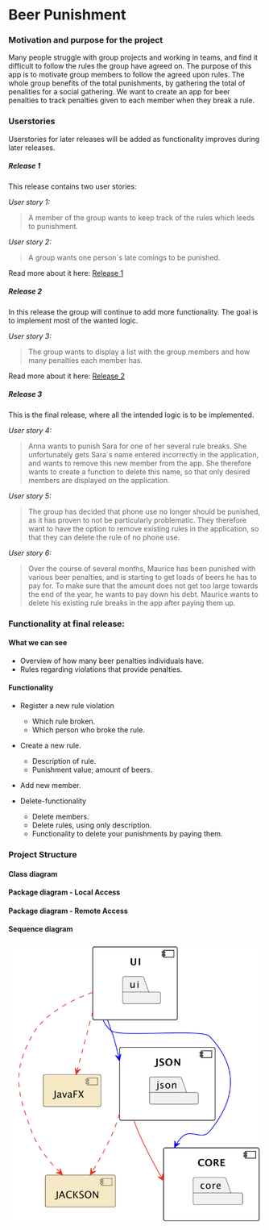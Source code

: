 # Beer Punishment
### Motivation and purpose for the project
Many people struggle with group projects and working in teams, and find it difficult to follow the rules the group have agreed on.
The purpose of this app is to motivate group members to follow the agreed upon rules. 
The whole group benefits of the total punishments, by gathering the total of penalities for a social gathering.
We want to create an app for beer penalties to track penalties given to each member when they break a rule.  


### Userstories
Userstories for later releases will be added as functionality improves during later releases. 
##### Release 1
This release contains two user stories:

*User story 1:*
>A member of the group wants to keep track of the rules which leeds to punishment.

*User story 2:*
>A group wants one person´s late comings to be punished.
>
Read more about it here: [Release 1](./docs/release1/release1.md)

##### Release 2
In this release the group will continue to add more functionality. The goal is to implement most of the wanted logic.

*User story 3:*
>The group wants to display a list with the group members and how many penalties each member has.

Read more about it here: [Release 2](./docs/release2/release2.md)


##### Release 3
This is the final release, where all the intended logic is to be implemented.

*User story 4:*
> Anna wants to punish Sara for one of her several rule breaks. She unfortunately gets Sara´s name entered incorrectly in the application, and wants to remove this new member from the app. She therefore wants to create a function to delete this name,
so that only desired members are displayed on the application.

*User story 5:*
> The group has decided that phone use no longer should be punished, as it has proven to not be particularly problematic. They therefore want to have the option to remove existing rules in the application,
so that they can delete the rule of no phone use.

*User story 6:*
> Over the course of several months, Maurice has been punished with various beer penalties, and is starting to get loads of beers he has to pay for. To make sure that the amount does not get too large towards the end of the year, he wants to pay down his debt. Maurice wants to delete
his existing rule breaks in the app after paying them up.




### Functionality at final release:


#### What we can see
* Overview of how many beer penalties individuals have.
* Rules regarding violations that provide penalties.

#### Functionality
* Register a new rule violation
  * Which rule broken.
  * Which person who broke the rule.
  
* Create a new rule.
  * Description of rule.
  * Punishment value; amount of beers. 
  
* Add new member.

* Delete-functionality 
  * Delete members.
  * Delete rules, using only description.
  * Functionality to delete your punishments by paying them.


###  Project Structure

#### Class diagram

#### Package diagram - Local Access

#### Package diagram - Remote Access

#### Sequence diagram

![alt_text](./plantUML.png)



